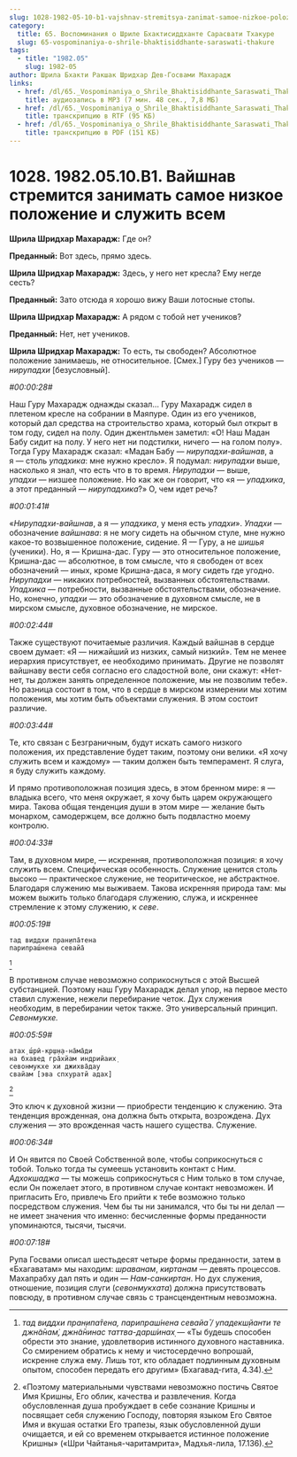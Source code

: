 ```yaml
---
slug: 1028-1982-05-10-b1-vajshnav-stremitsya-zanimat-samoe-nizkoe-polozhenie-i-sluzhit-vsem
category:
  title: 65. Воспоминания о Шриле Бхактисиддханте Сарасвати Тхакуре
  slug: 65-vospominaniya-o-shrile-bhaktisiddhante-saraswati-thakure
tags:
  - title: "1982.05"
    slug: 1982-05
author: Шрила Бхакти Ракшак Шридхар Дев-Госвами Махарадж
links:
  - href: /dl/65._Vospominaniya_o_Shrile_Bhaktisiddhante_Saraswati_Thakure/1028_1982.05.10.B1_SridharMj_Vajshnav_stremitsja_zanimat_samoe_nizkoe_polozhenie_i_sluzhit_vsem.mp3
    title: аудиозапись в MP3 (7 мин. 48 сек., 7,8 МБ)
  - href: /dl/65._Vospominaniya_o_Shrile_Bhaktisiddhante_Saraswati_Thakure/1028_1982.05.10.B1_SridharMj_Vajshnav_stremitsja_zanimat_samoe_nizkoe_polozhenie_i_sluzhit_vsem.rtf
    title: транскрипцию в RTF (95 КБ)
  - href: /dl/65._Vospominaniya_o_Shrile_Bhaktisiddhante_Saraswati_Thakure/1028_1982.05.10.B1_SridharMj_Vajshnav_stremitsja_zanimat_samoe_nizkoe_polozhenie_i_sluzhit_vsem.pdf
    title: транскрипцию в PDF (151 КБ)
---
```


# 1028. 1982.05.10.B1. Вайшнав стремится занимать самое низкое положение и служить всем

**Шрила Шридхар Махарадж:** Где он?

**Преданный:** Вот здесь, прямо здесь.

**Шрила Шридхар Махарадж:** Здесь, у него нет кресла? Ему негде сесть?

**Преданный:** Зато отсюда я хорошо вижу Ваши лотосные стопы.

**Шрила Шридхар Махарадж:** А рядом с тобой нет учеников?

**Преданный:** Нет, нет учеников.

**Шрила Шридхар Махарадж:** То есть, ты свободен? Абсолютное положение занимаешь, не относительное. [Смех.] Гуру без учеников — *нирупадхи* [безусловный].

*#00:00:28#*

Наш Гуру Махарадж однажды сказал… Гуру Махарадж сидел в плетеном кресле на собрании в Маяпуре. Один из его учеников, который дал средства на строительство храма, который был открыт в том году, сидел на полу. Один джентльмен заметил: «О! Наш Мадан Бабу сидит на полу. У него нет ни подстилки, ничего — на голом полу». Тогда Гуру Махарадж сказал: «Мадан Бабу — *нирупадхи-вайшнав*, а я — столь *упадхика*: мне нужно кресло». Я подумал: *нирупадхи* выше, насколько я знал, что есть что в то время. *Нирупадхи* — выше, *упадхи* — низшее положение. Но как же он говорит, что «я — *упадхика*, а этот преданный — *нирупадхика*?» О, чем идет речь?

*#00:01:41#*

«*Нирупадхи-вайшнав*, а я — *упадхика*, у меня есть *упадхи*». *Упадхи* — обозначение *вайшнава*: я не могу сидеть на обычном стуле, мне нужно какое-то возвышенное положение, сидение. Я — Гуру, а не *шишья* (ученики). Но, я — Кришна-дас. Гуру — это относительное положение, Кришна-дас — абсолютное, в том смысле, что я свободен от всех обозначений — иных, кроме Кришна-даса, я могу сидеть где угодно. *Нирупадхи* — никаких потребностей, вызванных обстоятельствами. *Упадхика* — потребности, вызванные обстоятельствами, обозначение. Но, конечно, *упадхи* — это обозначение в духовном смысле, не в мирском смысле, духовное обозначение, не мирское.

*#00:02:44#*

Также существуют почитаемые различия. Каждый вайшнав в сердце своем думает: «Я — нижайший из низких, самый низкий». Тем не менее иерархия присутствует, ее необходимо принимать. Другие не позволят вайшнаву вести себя согласно его сладостной воле, они скажут: «Нет-нет, ты должен занять определенное положение, мы не позволим тебе». Но разница состоит в том, что в сердце в мирском измерении мы хотим положения, мы хотим быть объектами служения. В этом состоит различие.

*#00:03:44#*

Те, кто связан с Безграничным, будут искать самого низкого положения, их представление будет таким, поэтому они велики. «Я хочу служить всем и каждому» — таким должен быть темперамент. Я слуга, я буду служить каждому.

И прямо противоположная позиция здесь, в этом бренном мире: я — владыка всего, что меня окружает, я хочу быть царем окружающего мира. Такова общая тенденция души в этом мире — желание быть монархом, самодержцем, все должно быть подвластно моему контролю.

*#00:04:33#*

Там, в духовном мире, — искренняя, противоположная позиция: я хочу служить всем. Специфическая особенность. Служение ценится столь высоко — практическое служение, не теоритическое, не абстрактное. Благодаря служению мы выживаем. Такова искренняя природа там: мы можем выжить только благодаря служению, служа, и искреннее стремление к этому служению, к *севе*.

*#00:05:19#*

    тад виддхи пран̣ипа̄тена
    парипраш́нена севайа̄
[^_ftn1]

В противном случае невозможно соприкоснуться с этой Высшей субстанцией. Поэтому наш Гуру Махарадж делал упор, на первое место ставил служение, нежели перебирание четок. Дух служения необходим, в перебирании четок также. Это универсальный принцип. *Севонмукхе.*

*#00:05:59#*

    атах̣ ш́рӣ-кр̣ш̣н̣а-на̄ма̄ди
    на бхавед гра̄хйам индрийаих̣
    севонмукхе хи джихва̄дау
    свайам [эва спхуратй адах̣]
[^_ftn2]

Это ключ к духовной жизни — приобрести тенденцию к служению. Эта тенденция врожденная, она должна быть открыта, возрождена. Дух служения — это врожденная часть нашего существа. Служение.

*#00:06:34#*

И Он явится по Своей Собственной воле, чтобы соприкоснуться с тобой. Только тогда ты сумеешь установить контакт с Ним. *Адхокшаджа* — ты можешь соприкоснуться с Ним только в том случае, если Он пожелает этого, в противном случае контакт невозможен. И пригласить Его, привлечь Его прийти к тебе возможно только посредством служения. Чем бы ты ни занимался, что бы ты ни делал — не имеет значения что именно: бесчисленные формы преданности упоминаются, тысячи, тысячи.

*#00:07:18#*

Рупа Госвами описал шестьдесят четыре формы преданности, затем в «Бхагаватам» мы находим: *шраванам*, *киртанам* — девять процессов. Махапрабху дал пять и один — *Нам-санкиртан*. Но дух служения, отношение, позиция слуги (*севонмукхата*) должна присутствовать повсюду, в противном случае связь с трансцендентным невозможна.



[^_ftn1]: *тад виддхи пран̣ипа̄тена, парипраш́нена севайа̄ / упадекш̣йанти те джн̃а̄нам̇, джн̃а̄нинас таттва-дарш́инах̣* — «Ты будешь способен обрести это знание, удовлетворив истинного духовного наставника. Со смирением обратись к нему и чистосердечно вопрошай, искренне служа ему. Лишь тот, кто обладает подлинным духовным опытом, способен передать его другим» (Бхагавад-гита, 4.34).

[^_ftn2]: «Поэтому материальными чувствами невозможно постичь Святое Имя Кришны, Его облик, качества и развлечения. Когда обусловленная душа пробуждает в себе сознание Кришны и посвящает себя служению Господу, повторяя языком Его Святое Имя и вкушая остатки Его трапезы, язык обусловленной души очищается, и ей со временем открывается истинное положение Кришны» («Шри Чайтанья-чаритамрита», Мадхья-лила, 17.136).

